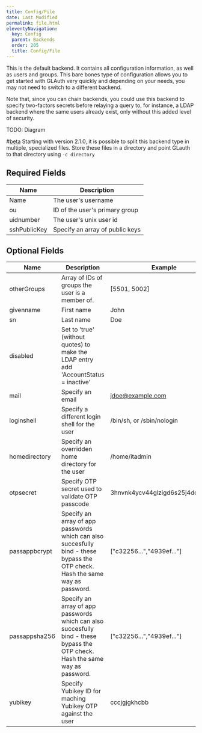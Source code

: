 ```yaml
---
title: Config/File
date: Last Modified 
permalink: file.html
eleventyNavigation:
  key: Config
  parent: Backends
  order: 205
  title: Config/File
---
```

This is the default backend. It contains all configuration information, as well as users and groups. 
This bare bones type of configuration allows you to get started with GLAuth very quickly and depending on your needs, you may not need to switch to a different backend.

Note that, since you can chain backends, you could use this backend to specify two-factors secrets before relaying a query to, for instance, a LDAP backend where the same users already exist, only without this added level of security.

TODO: Diagram

#[beta](red)
Starting with version 2.1.0, it is possible to split this backend type in multiple, specialized files. 
Store these files in a directory and point GLauth to that directory using `-c directory`

## Required Fields

|Name|Description|
|-|-|
|Name|The user's username|
|ou|ID of the user's primary group|
|uidnumber|The user's unix user id|
|sshPublicKey|Specify an array of public keys|

## Optional Fields

|Name|Description|Example|Default|
|-|-|-|-|
|otherGroups|Array of IDs of groups the user is a member of.|[5501, 5002]|blank|
|givenname|First name|John|blank|
|sn|Last name|Doe|blank|
|disabled|Set to 'true' (without quotes) to make the LDAP entry add 'AccountStatus = inactive'||false (active)|
|mail|Specify an email|jdoe@example.com|blank|
|loginshell|Specify a different login shell for the user|/bin/sh, or /sbin/nologin|/bin/bash|
|homedirectory|Specify an overridden home directory for the user|/home/itadmin|/home/[username]|
|otpsecret|Specify OTP secret used to validate OTP passcode|3hnvnk4ycv44glzigd6s25j4dougs3rk|blank|
|passappbcrypt|Specify an array of app passwords which can also succesfully bind - these bypass the OTP check. Hash the same way as password.|["c32256...","4939ef..."]|blank|
|passappsha256|Specify an array of app passwords which can also succesfully bind - these bypass the OTP check. Hash the same way as password.|["c32256...","4939ef..."]|blank|
|yubikey|Specify Yubikey ID for maching Yubikey OTP against the user|cccjgjgkhcbb|blank|
